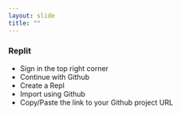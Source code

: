 ```yaml
---
layout: slide
title: ""
---
```

### Replit

- Sign in the top right corner
- Continue with Github
- Create a Repl
- Import using Github
- Copy/Paste the link to your Github project URL

